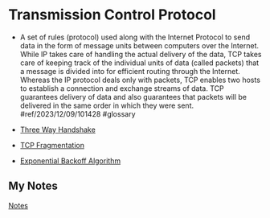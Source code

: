 # Transmission Control Protocol
- A set of rules (protocol) used along with the Internet Protocol to send data in the form of message units between computers over the Internet. While IP takes care of handling the actual delivery of the data, TCP takes care of keeping track of the individual units of data (called packets) that a message is divided into for efficient routing through the Internet. Whereas the IP protocol deals only with packets, TCP enables two hosts to establish a connection and exchange streams of data. TCP guarantees delivery of data and also guarantees that packets will be delivered in the same order in which they were sent. #ref/2023/12/09/101428 #glossary 

- [Three Way Handshake](three-way-handshake.md)
- [TCP Fragmentation](tcp-fragmentation.md)
- [Exponential Backoff Algorithm](exponential-backoff-algorithm.md)
## My Notes
[Notes](mynotes/transmission-control-protocol-notes.md)
